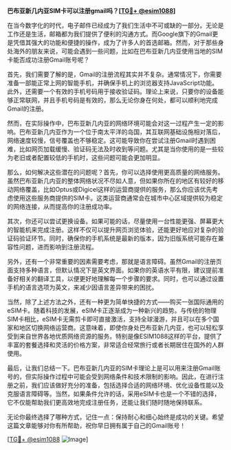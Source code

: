 **巴布亚新几内亚SIM卡可以注册gmail吗？[[TG💪+ @esim1088](https://t.me/s/esim1088)]**

在当今数字化的时代，电子邮件已经成为了我们生活中不可或缺的一部分。无论是工作还是生活，邮箱都为我们提供了便利的沟通方式。而Google旗下的Gmail更是凭借其强大的功能和便捷的操作，成为了许多人的首选邮箱。然而，对于那些身处海外的朋友来说，可能会遇到一些问题，比如在巴布亚新几内亚使用当地的SIM卡能否成功注册Gmail账号呢？

首先，我们需要了解的是，Gmail的注册流程其实并不复杂。通常情况下，你需要准备一部能正常上网的智能手机，并确保手机上的浏览器支持JavaScript功能。此外，还需要一个有效的手机号码用于接收验证码。理论上来说，只要你的设备能够正常联网，并且手机号码是有效的，那么无论你身在何处，都可以顺利地完成Gmail的注册。

然而，在实际操作中，巴布亚新几内亚的网络环境可能会对这一过程产生一定的影响。巴布亚新几内亚作为一个位于南太平洋的岛国，其互联网基础设施相对落后，网络速度较慢，信号覆盖也不够稳定。这可能导致你在尝试注册Gmail时遇到困难，比如网页加载缓慢、验证码无法及时收到等问题。尤其是当你使用的是一些较为老旧或者配置较低的手机时，这些问题可能会更加明显。

那么，如何解决这些潜在的问题呢？首先，你可以选择使用更高质量的网络服务。虽然巴布亚新几内亚的整体网络状况不尽如人意，但如果你所在的地区有较好的移动网络覆盖，比如Optus或Digicel这样的运营商提供的服务，那么你应该优先考虑使用这些服务商提供的SIM卡。这类运营商通常会在城市中心区域提供较为稳定的网络连接，从而提高你的注册成功率。

其次，你还可以尝试更换设备。如果可能的话，尽量使用一台性能更强、屏幕更大的智能机来完成注册。这样不仅可以提升网页浏览体验，还能更好地应对复杂的验证码验证环节。同时，确保你的手机系统是最新的版本，因为旧版系统可能存在兼容性问题，进而影响到注册流程。

另外，还有一个非常重要的因素需要考虑，那就是语言障碍。虽然Gmail的注册页面支持多种语言，但默认情况下是英文界面。如果你的英语水平有限，建议提前准备好相关的翻译工具，以便更好地理解每一个步骤的要求。同时，也可以通过设置手机的语言选项为英文，来减少因语言差异带来的困扰。

当然，除了上述方法之外，还有一种更为简单快捷的方式——购买一张国际通用的eSIM卡。随着科技的发展，eSIM卡正逐渐成为一种新兴的趋势。与传统的物理SIM卡相比，eSIM卡无需剪卡即可直接激活，支持全球漫游，并且可以在多个国家和地区切换网络运营商。这意味着，即使你身处巴布亚新几内亚，也可以轻松享受到来自世界各地优质网络资源的服务。特别是像ESIM1088这样的平台，提供了丰富的套餐选择和灵活的价格方案，非常适合经常旅行或者长期居住在国外的人群使用。

最后，让我们总结一下。巴布亚新几内亚的SIM卡理论上是可以用来注册Gmail账号的，但实际操作过程中可能会受到网络条件和技术限制的影响。因此，在进行注册之前，我们应该做好充分的准备，包括选择合适的网络环境、优化设备性能以及克服语言障碍等。当然，如果条件允许的话，采用eSIM卡也是一个不错的选择，它不仅能帮助我们更高效地完成注册任务，还能让我们随时随地保持联系。

无论你最终选择了哪种方式，记住一点：保持耐心和细心始终是成功的关键。希望这篇文章能够对你有所帮助，祝你早日拥有属于自己的Gmail账号！

[[TG💪+ @esim1088](https://t.me/s/esim1088) ![Image](https://i.postimg.cc/4NQfJmqS/Snipaste-2025-05-13-00-14-12.png)]